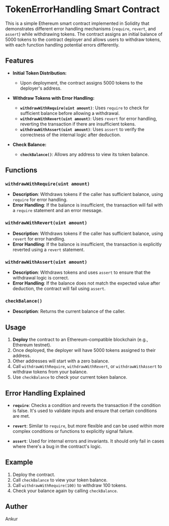 # TokenErrorHandling Smart Contract

This is a simple Ethereum smart contract implemented in Solidity that demonstrates different error handling mechanisms (`require`, `revert`, and `assert`) while withdrawing tokens. The contract assigns an initial balance of 5000 tokens to the contract deployer and allows users to withdraw tokens, with each function handling potential errors differently.

## Features

- **Initial Token Distribution:** 
  - Upon deployment, the contract assigns 5000 tokens to the deployer's address.
  
- **Withdraw Tokens with Error Handling:**
  - **`withdrawWithRequire(uint amount)`**: Uses `require` to check for sufficient balance before allowing a withdrawal.
  - **`withdrawWithRevert(uint amount)`**: Uses `revert` for error handling, reverting the transaction if there are insufficient tokens.
  - **`withdrawWithAssert(uint amount)`**: Uses `assert` to verify the correctness of the internal logic after deduction.

- **Check Balance:**
  - **`checkBalance()`**: Allows any address to view its token balance.

## Functions

### `withdrawWithRequire(uint amount)`
- **Description**: Withdraws tokens if the caller has sufficient balance, using `require` for error handling.
- **Error Handling**: If the balance is insufficient, the transaction will fail with a `require` statement and an error message.

### `withdrawWithRevert(uint amount)`
- **Description**: Withdraws tokens if the caller has sufficient balance, using `revert` for error handling.
- **Error Handling**: If the balance is insufficient, the transaction is explicitly reverted using a `revert` statement.

### `withdrawWithAssert(uint amount)`
- **Description**: Withdraws tokens and uses `assert` to ensure that the withdrawal logic is correct.
- **Error Handling**: If the balance does not match the expected value after deduction, the contract will fail using `assert`.

### `checkBalance()`
- **Description**: Returns the current balance of the caller.

## Usage

1. **Deploy** the contract to an Ethereum-compatible blockchain (e.g., Ethereum testnet).
2. Once deployed, the deployer will have 5000 tokens assigned to their address.
3. Other addresses will start with a zero balance.
4. Call `withdrawWithRequire`, `withdrawWithRevert`, or `withdrawWithAssert` to withdraw tokens from your balance.
5. Use `checkBalance` to check your current token balance.

## Error Handling Explained

- **`require`**: Checks a condition and reverts the transaction if the condition is false. It's used to validate inputs and ensure that certain conditions are met.
  
- **`revert`**: Similar to `require`, but more flexible and can be used within more complex conditions or functions to explicitly signal failure.
  
- **`assert`**: Used for internal errors and invariants. It should only fail in cases where there's a bug in the contract's logic.

## Example

1. Deploy the contract.
2. Call `checkBalance` to view your token balance.
3. Call `withdrawWithRequire(100)` to withdraw 100 tokens.
4. Check your balance again by calling `checkBalance`.

## Auther
   Ankur
